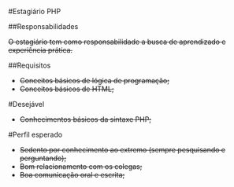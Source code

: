 #Estagiário PHP

##Responsabilidades

~~O estagiário tem como responsabilidade a busca de aprendizado e experiência prática.~~

##Requisitos

- ~~Conceitos básicos de lógica de programação;~~
- ~~Conceitos básicos de HTML;~~

#Desejável

- ~~Conhecimentos básicos da sintaxe PHP;~~

#Perfil esperado

- ~~Sedento por conhecimento ao extremo (sempre pesquisando e perguntando);~~
- ~~Bom relacionamento com os colegas;~~
- ~~Boa comunicação oral e escrita;~~
